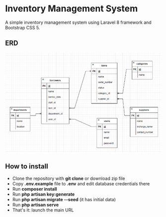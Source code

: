 # Inventory Management System

A simple inventory management system using Laravel 8 framework and Bootstrap CSS 5. 

## ERD
![ERD](https://github.com/Dxhxm88/Inventory-System/blob/master/public/images/erd.PNG)

## How to install

- Clone the repository with __git clone__ or download zip file
- Copy __.env.example__ file to __.env__ and edit database credentials there
- Run __composer install__
- Run __php artisan key:generate__
- Run __php artisan migrate --seed__ (it has initial data)
- Run __php artisan serve__
- That's it: launch the main URL
